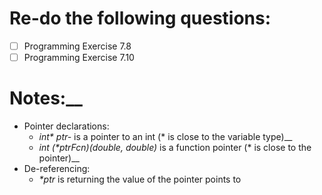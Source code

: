 # Re-do the following questions:  
- [ ] Programming Exercise 7.8  
- [ ] Programming Exercise 7.10  
# Notes:__
- Pointer declarations:  
  - _int* ptr-_ is a pointer to an int (* is close to the variable type)__
  - _int (*ptrFcn)(double, double)_ is a function pointer (* is close to the pointer)__
- De-referencing:  
  - _*ptr_ is returning the value of the pointer points to